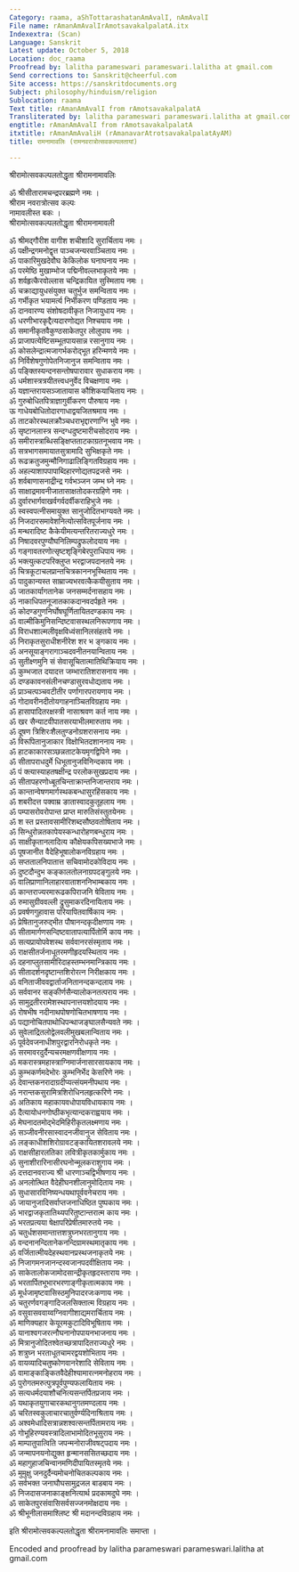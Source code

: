 ```yaml
---
Category: raama, aShTottarashatanAmAvalI, nAmAvalI
File name: rAmanAmAvalIrAmotsavakalpalatA.itx
Indexextra: (Scan)
Language: Sanskrit
Latest update: October 5, 2018
Location: doc_raama
Proofread by: lalitha parameswari parameswari.lalitha at gmail.com
Send corrections to: Sanskrit@cheerful.com
Site access: https://sanskritdocuments.org
Subject: philosophy/hinduism/religion
Sublocation: raama
Text title: rAmanAmAvalI from rAmotsavakalpalatA
Transliterated by: lalitha parameswari parameswari.lalitha at gmail.com
engtitle: rAmanAmAvalI from rAmotsavakalpalatA
itxtitle: rAmanAmAvaliH (rAmanavarAtrotsavakalpalatAyAM)
title: रामनामावलिः (रामनवरात्रोत्सवकल्पलतायां)

---
```

  
 श्रीरामोत्सवकल्पलतोद्धृता श्रीरामनामावलिः   
  
ॐ श्रीसीतारामचन्द्रपरब्रह्मणे नमः ।  
श्रीराम नवरात्रोत्सव कल्पः  
नामावलीस्त बकः ।  
श्रीरामोत्सवकल्पलतोद्धृता श्रीरामनामावली  
  
ॐ श्रीमद्गौरीश वागीश शचीशादि सुरार्चिताय नमः ।  
ॐ पक्षीन्द्रगमनोद्वृत्त पाञ्चजन्यरवाञ्चिताय नमः ।  
ॐ पाकारिमुखदेवौघ केकिलोक घनाघनाय नमः ।  
ॐ परमेष्ठि मुखाम्भोज पद्मिनीवल्लभाकृतये नमः ।  
ॐ शर्वहृत्कैरवोल्लास चन्द्रिकायित सुस्मिताय नमः ।  
ॐ चक्राद्यायुधसंयुक्त चतुर्भुज समन्विताय नमः ।  
ॐ गर्भीकृत भयामर्त्य निर्भीकरण पण्डिताय नमः ।  
ॐ दानवारण्य संशोषदावीकृत निजायुधाय नमः ।  
ॐ धरणीभारकृद्दैत्यदारणोद्यत निश्चयाय नमः ।  
ॐ समानीकृतवैकुण्ठसाकेतपुर लोलुपाय नमः ।  
ॐ प्राजापत्येष्टिसम्भूतपायसान्न रसानुगाय नमः ।  
ॐ कोसलेन्द्रात्मजागर्भकरोद्भूत हरिन्मणये नमः ।  
ॐ निर्विशेषगुणोपेतनिजानुज समन्विताय नमः ।  
ॐ पङ्क्तिस्यन्दनसन्तोषपारावार सुधाकराय नमः ।  
ॐ धर्मशास्त्रत्रयीतत्त्वधनुर्वेद विचक्षणाय नमः ।  
ॐ यज्ञान्तरायसञ्जातायास कौशिकयाचिताय नमः ।  
ॐ गुरुबोधितपित्राज्ञागुर्वीकरण पौरुषाय नमः ।  
ऊ गाधेयबोधितोदारगाधाद्वयजितश्रमाय नमः ।  
ॐ ताटकोरस्थलक्रौञ्चधराभृद्दारणाग्नि भुवे नमः ।  
ॐ सृष्टानलास्त्र सन्दग्धदुष्टमारीचसोदराय नमः ।  
ॐ समीरास्त्राब्धिसङ्क्षिप्तताटकाग्रतनूभवाय नमः ।  
ॐ सत्रभागसमायातसुत्रामादि सुभिक्षकृते नमः ।  
ॐ रूढक्रतुजमुन्मौनिगाढालिङ्गितविग्रहाय नमः ।  
ॐ अहल्याशापपापाब्दिहारणोद्यतपद्रजसे नमः ।  
ॐ शर्वबाणासनाद्रीन्द्र गर्वभञ्जन जम्भ घ्ने नमः ।  
ॐ साक्षाद्रमावनीजातासाक्षतोदकरग्रहिणे नमः ।  
ॐ दुर्वारभार्गवाखर्वगर्वदर्वीकराहिभुजे नमः ।  
ॐ स्वस्वपत्नीसमायुक्त सानुजोदितभाग्यवते नमः ।  
ॐ निजदारसमावेशनित्योत्सवितपूर्जनाय नमः ।  
ॐ मन्थरादिष्ट कैकेयीमत्यन्तरितराज्यधुरे नमः ।  
ॐ निषादवरपुण्यौघनिलिम्पद्रुफलोदयाय नमः ।  
ॐ गङ्गावतरणोत्सृष्टशृङ्गिबेरपुराधिपाय नमः ।  
ॐ भक्त्युत्कटपरिक्लुप्त भरद्वाजपदानतये नमः ।  
ॐ चित्रकूटाचलप्रान्तचित्रकाननभूस्थिताय नमः ।  
ॐ पादुकान्यस्त साम्राज्यभरवत्कैकयीसुताय नमः ।  
ॐ जातकार्यागतानेक जनसम्मर्दनासहाय नमः ।  
ॐ नाकाधिपतनूजातकाकदानवदर्पहृते नमः ।  
ॐ कोदण्डगुणनिर्घोषघूर्णितायितदण्डकाय नमः ।  
ॐ वाल्मीकिमुनिसन्दिष्टवासस्थलनिरूपणाय नमः ।  
ॐ विराधशाल्मलीवृक्षविध्वंसानिलसंहतये नमः ।  
ॐ निराकृतसुराधीशनीरेश शर भ ङ्गकाय नमः ।  
ॐ अनसूयाङ्गरागाञ्चदवनीतनयान्विताय नमः ।  
ॐ सुतीक्ष्णमुनि सं सेवासूचितात्मातिथिक्रियाय नमः ।  
ॐ कुम्भजात दयादत्त जम्भारातिशरासनाय नमः ।  
ॐ दण्डकावनसंलीनचण्डासुरवधोद्यताय नमः ।  
ॐ प्राञ्चत्पञ्चवटीतीर पर्णागारपरायणाय नमः ।  
ॐ गोदावरीनदीतोयगाहनाञ्चितविग्रहाय नमः ।  
ॐ हासापादितरक्षस्त्री नासाश्रवण कर्त नाय नमः ।  
ॐ खर सैन्याटवीपातसरयाभीलमारुताय नमः ।  
ॐ दूषण त्रिशिरःशैलतुण्डनोग्रशरासनाय नमः ।  
ॐ विरूपितानुजाकार विक्षोभितदशाननाय नमः ।  
ॐ हाटकाकारसञ्छन्नताटकेयमृगद्विपिने नमः ।  
ॐ सीतापराधदुर्मे धिभूतानुजविनिन्दकाय नमः ।  
ॐ पं क्त्यास्याहतषक्षीन्द्र परलोकसुखप्रदाय नमः ।  
ॐ सीतापहरणोध्बूतचिन्ताक्रान्तनिजान्तराय नमः ।  
ॐ कान्तान्वेषणमार्गस्थकबन्धासुरहिंसकाय नमः ।  
ॐ शबरीदत्त पक्वाम्र ङातास्वादकुतूहलाय नमः ।  
ॐ पम्पासरोवरोपान्त प्राप्त मारुतिसंस्तुतयेनमः ।  
ॐ श स्त प्रस्तावसामीरिशब्दसौष्ठवतोषिताय नमः ।  
ॐ सिन्धुरोन्नतकापेयस्कन्धारोहणबन्धुराय नमः ।  
ॐ साक्षीकृतानलादित्य कौक्षेयकपिसख्यभाजे नमः ।  
ॐ पूषजानीत वैदेहिभूषालोकनविग्रहाय नमः ।  
ॐ सप्ततालनिपातात्त सचिवामोदकोविदाय नमः ।  
ॐ दुष्टदौन्दुभ कङ्कालतोलनाग्रपदङ्गुलये नमः ।  
ॐ वालिप्राणानिलाहारवाताशननिभाम्बकाय नमः ।  
ॐ कान्तराज्यरमारूढकपिराजनि षेविताय नमः ।  
ॐ रुमासुग्रीववल्ली द्रुसुमाकरदिनायिताय नमः ।  
ॐ प्रवर्षणगुहावास परियापितवार्षिकाय नमः ।  
ॐ प्रेषितानुजरुद्भीत पौषानन्दकृदीक्षणाय नमः ।  
ॐ सीतामार्गणसन्दिष्टवातापत्यार्पितोर्मि काय नमः ।  
ॐ सत्यप्रायोपवेशस्थ सर्ववानरसंस्मृताय नमः ।  
ॐ राक्षसीतर्जनाधूतरमणीहृदयस्थिताय नमः ।  
ॐ दहनाप्लुतसामीरिदाहस्तम्भनमान्त्रिकाय नमः ।  
ॐ सीतादर्शनदृष्टान्तशिरोरत्न निरीक्षकाय नमः ।  
ॐ वनिताजीववद्वार्ताजनितानन्दकन्दलाय नमः ।  
ॐ सर्ववानर सङ्कीर्णसैन्यालोकनतत्पराय नमः ।  
ॐ सामुद्रतीररामेशस्थापनात्तयशोदयाय नमः ।  
ॐ रोषभीष नदीनाथपोषणोचितभाषणाय नमः ।  
ॐ पद्यानोचितपाथोधिपन्थाजङ्घालसैन्यवते नमः ।  
ॐ सुवेलाद्रितलोद्वेलवलीमुखबलान्विताय नमः ।  
ॐ पूर्वदेवजनाधीशपुरद्वारनिरोधकृते नमः ।  
ॐ सरमावरदुर्दैन्यचरमक्षणवीक्षणाय नमः ।  
ॐ मकरास्त्रमहास्त्राग्निमार्जनासारसायकाय नमः ।  
ॐ कुम्भकर्णमदेभोरः कुम्भनिर्भेद केसरिणे नमः ।  
ॐ देवान्तकनरादाग्रदीप्यत्संयमनीपथाय नमः ।  
ॐ नरान्तकसुरामित्रशिरोधिनलहृत्करिणे नमः ।  
ॐ अतिकाय महाकायवधोपायविधायकाय नमः ।  
ॐ दैत्यायोधनगोष्ठीकभृत्यान्दकराह्वयाय नमः ।  
ॐ मेघनादतमोद्भेदमिहिरीकृतलक्ष्मणाय नमः ।  
ॐ सञ्जीवनीरसास्वादनजीवानुज सेविताय नमः ।  
ॐ लङ्काधीशशिरोग्रावटङ्कायितशरावलये नमः ।  
ॐ राक्षसीहारलतिका लवित्रीकृतकार्मुकाय नमः ।  
ॐ सुनाशीरारिनासीरघनोन्मूलकराशुगाय नमः ।  
ॐ दत्तदानवराज्य श्री धारणाञ्चद्विभीषणाय नमः ।  
ॐ अनलोत्थित वैदेहीघनशीलानुमोदिताय नमः ।  
ॐ सुधासारविनिष्यन्धयथापूर्ववनेचराय नमः ।  
ॐ जायानुजादिसर्वाप्तजनाधिष्ठित पुष्पकाय नमः ।  
ॐ भारद्वाजकृतातिथ्यपरितुष्टान्तरात्म काय नमः ।  
ॐ भरतप्रत्यया षेक्षापरिप्रेषीतमारुतये नमः ।  
ॐ चतुर्धशसमान्तात्तशत्रुघ्नभरतानुगाय नमः ।  
ॐ वन्दनानन्दितानेकनन्दिग्रामस्थमातृकाय नमः ।  
ॐ वर्जितात्मीयदेहस्थवानप्रस्थजनाकृतये नमः ।  
ॐ निजागमनजानन्दस्वजानपदवीक्षिताय नमः ।  
ॐ साकेतालोकजामोदसान्द्रीकृतहृदस्ताराय नमः ।  
ॐ भरतार्पितभूभारभरणाङ्गीकृतात्मकाय नमः ।  
ॐ मूर्धजामृष्टवासिस्ठमुनिपादरजःकणाय नमः ।  
ॐ चतुरर्णवगङ्गादिजलसिक्तात्म विग्रहाय नमः ।  
ॐ वसुवासववाय्वग्निवागीशाद्यमरार्चिताय नमः ।  
ॐ माणिक्यहार केयूरमकुटादिविभूषिताय नमः ।  
ॐ यानाश्वगजरत्नौघनानोपपायनभाजनाय नमः ।  
ॐ मित्रानुजोदितश्वेतच्छत्रापादितराज्यधुरे नमः ।  
ॐ शत्रुघ्न भरताधूतचामरद्वयशोभिताय नमः ।  
ॐ वायव्यादिचतुष्कोणवानरेशादि सेविताय नमः ।  
ॐ वामाङ्काङ्कितवैदेहीश्यामारत्नमनोहराय नमः ।  
ॐ पुरोगतमरुत्पुत्रपूर्वपुण्यफलायिताय नमः ।  
ॐ सत्यधर्मदयाशौचनित्यसन्तर्पितप्रजाय नमः ।  
ॐ यथाकृतयुगाचारकथानुगतमण्दलाय नमः ।  
ॐ चरितस्वकुलाचारचातुर्वर्ण्यदिनाश्रिताय नमः ।  
ॐ अश्वमेधादिसत्रान्नशश्वत्सन्तर्पितामराय नमः ।  
ॐ गोभूहिरण्यवस्त्रादिलाभामोदितभूसुराय नमः ।  
ॐ माम्पातुपात्विति जपन्मनोराजीवषट्पदाय नमः ।  
ॐ जन्मापनयनोद्युक्त हृन्मानससितच्छदाय नमः ।  
ॐ महागुहाजचिन्वानमणिदीपायितस्मृतये नमः ।  
ॐ मुमुक्षु जनदुर्दैन्यमोचनोचितकल्पकाय नमः ।  
ॐ सर्वभक्त जनाघौघसामुद्रजल बाडबाय नमः ।  
ॐ निजदासजनाकाङ्क्षनित्यार्थ प्रदकामदुघे नमः ।  
ॐ साकेतपुरसंवासिसर्वसज्जनमोक्षदाय नमः ।  
ॐ श्रीभूनीलासमाश्लिष्ट श्री मदानन्दविग्रहाय नमः ।  
  
इति श्रीरामोत्सवकल्पलतोद्धृता श्रीरामनामावलिः समाप्ता ।  
  
Encoded and proofread by lalitha parameswari parameswari.lalitha at gmail.com  
  
